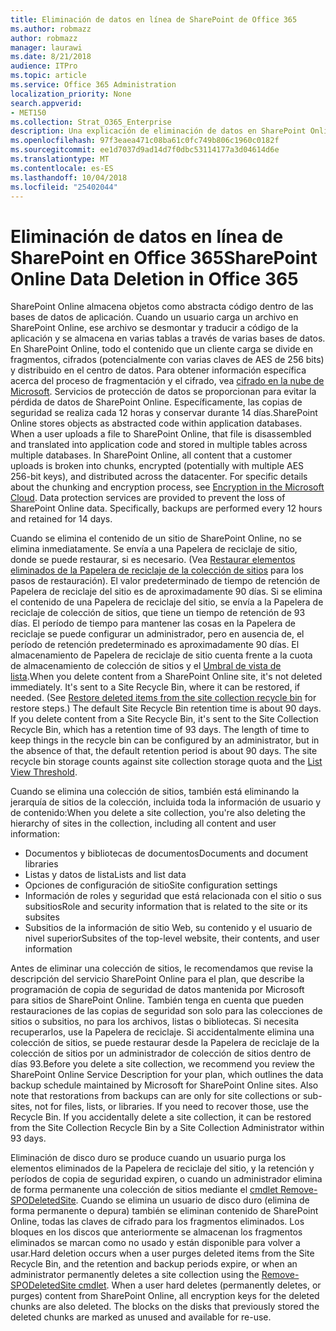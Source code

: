 ```yaml
---
title: Eliminación de datos en línea de SharePoint de Office 365
ms.author: robmazz
author: robmazz
manager: laurawi
ms.date: 8/21/2018
audience: ITPro
ms.topic: article
ms.service: Office 365 Administration
localization_priority: None
search.appverid:
- MET150
ms.collection: Strat_O365_Enterprise
description: Una explicación de eliminación de datos en SharePoint Online.
ms.openlocfilehash: 97f3eaea471c08ba61c0fc749b806c1960c0182f
ms.sourcegitcommit: ee1d7037d9ad14d7f0dbc53114177a3d04614d6e
ms.translationtype: MT
ms.contentlocale: es-ES
ms.lasthandoff: 10/04/2018
ms.locfileid: "25402044"
---
```

# <a name="sharepoint-online-data-deletion-in-office-365"></a><span data-ttu-id="2f452-103">Eliminación de datos en línea de SharePoint en Office 365</span><span class="sxs-lookup"><span data-stu-id="2f452-103">SharePoint Online Data Deletion in Office 365</span></span>

<span data-ttu-id="2f452-p101">SharePoint Online almacena objetos como abstracta código dentro de las bases de datos de aplicación. Cuando un usuario carga un archivo en SharePoint Online, ese archivo se desmontar y traducir a código de la aplicación y se almacena en varias tablas a través de varias bases de datos. En SharePoint Online, todo el contenido que un cliente carga se divide en fragmentos, cifrados (potencialmente con varias claves de AES de 256 bits) y distribuido en el centro de datos. Para obtener información específica acerca del proceso de fragmentación y el cifrado, vea [cifrado en la nube de Microsoft](office-365-encryption-in-the-microsoft-cloud-overview.md). Servicios de protección de datos se proporcionan para evitar la pérdida de datos de SharePoint Online. Específicamente, las copias de seguridad se realiza cada 12 horas y conservar durante 14 días.</span><span class="sxs-lookup"><span data-stu-id="2f452-p101">SharePoint Online stores objects as abstracted code within application databases. When a user uploads a file to SharePoint Online, that file is disassembled and translated into application code and stored in multiple tables across multiple databases. In SharePoint Online, all content that a customer uploads is broken into chunks, encrypted (potentially with multiple AES 256-bit keys), and distributed across the datacenter. For specific details about the chunking and encryption process, see [Encryption in the Microsoft Cloud](office-365-encryption-in-the-microsoft-cloud-overview.md). Data protection services are provided to prevent the loss of SharePoint Online data. Specifically, backups are performed every 12 hours and retained for 14 days.</span></span>

<span data-ttu-id="2f452-p102">Cuando se elimina el contenido de un sitio de SharePoint Online, no se elimina inmediatamente. Se envía a una Papelera de reciclaje de sitio, donde se puede restaurar, si es necesario. (Vea [Restaurar elementos eliminados de la Papelera de reciclaje de la colección de sitios](https://support.office.com/article/Restore-deleted-items-from-the-site-collection-recycle-bin-5fa924ee-16d7-487b-9a0a-021b9062d14b) para los pasos de restauración). El valor predeterminado de tiempo de retención de Papelera de reciclaje del sitio es de aproximadamente 90 días. Si se elimina el contenido de una Papelera de reciclaje del sitio, se envía a la Papelera de reciclaje de colección de sitios, que tiene un tiempo de retención de 93 días. El período de tiempo para mantener las cosas en la Papelera de reciclaje se puede configurar un administrador, pero en ausencia de, el período de retención predeterminado es aproximadamente 90 días. El almacenamiento de Papelera de reciclaje de sitio cuenta frente a la cuota de almacenamiento de colección de sitios y el [Umbral de vista de lista](https://support.office.com/article/List-View-Threshold-b8588dae-9387-48c2-9248-c24122f07c59).</span><span class="sxs-lookup"><span data-stu-id="2f452-p102">When you delete content from a SharePoint Online site, it's not deleted immediately. It's sent to a Site Recycle Bin, where it can be restored, if needed. (See [Restore deleted items from the site collection recycle bin](https://support.office.com/article/Restore-deleted-items-from-the-site-collection-recycle-bin-5fa924ee-16d7-487b-9a0a-021b9062d14b) for restore steps.) The default Site Recycle Bin retention time is about 90 days. If you delete content from a Site Recycle Bin, it's sent to the Site Collection Recycle Bin, which has a retention time of 93 days. The length of time to keep things in the recycle bin can be configured by an administrator, but in the absence of that, the default retention period is about 90 days. The site recycle bin storage counts against site collection storage quota and the [List View Threshold](https://support.office.com/article/List-View-Threshold-b8588dae-9387-48c2-9248-c24122f07c59).</span></span>

<span data-ttu-id="2f452-116">Cuando se elimina una colección de sitios, también está eliminando la jerarquía de sitios de la colección, incluida toda la información de usuario y de contenido:</span><span class="sxs-lookup"><span data-stu-id="2f452-116">When you delete a site collection, you're also deleting the hierarchy of sites in the collection, including all content and user information:</span></span>
- <span data-ttu-id="2f452-117">Documentos y bibliotecas de documentos</span><span class="sxs-lookup"><span data-stu-id="2f452-117">Documents and document libraries</span></span>
- <span data-ttu-id="2f452-118">Listas y datos de lista</span><span class="sxs-lookup"><span data-stu-id="2f452-118">Lists and list data</span></span>
- <span data-ttu-id="2f452-119">Opciones de configuración de sitio</span><span class="sxs-lookup"><span data-stu-id="2f452-119">Site configuration settings</span></span>
- <span data-ttu-id="2f452-120">Información de roles y seguridad que está relacionada con el sitio o sus subsitios</span><span class="sxs-lookup"><span data-stu-id="2f452-120">Role and security information that is related to the site or its subsites</span></span>
- <span data-ttu-id="2f452-121">Subsitios de la información de sitio Web, su contenido y el usuario de nivel superior</span><span class="sxs-lookup"><span data-stu-id="2f452-121">Subsites of the top-level website, their contents, and user information</span></span>

<span data-ttu-id="2f452-p103">Antes de eliminar una colección de sitios, le recomendamos que revise la descripción del servicio SharePoint Online para el plan, que describe la programación de copia de seguridad de datos mantenida por Microsoft para sitios de SharePoint Online. También tenga en cuenta que pueden restauraciones de las copias de seguridad son solo para las colecciones de sitios o subsitios, no para los archivos, listas o bibliotecas. Si necesita recuperarlos, use la Papelera de reciclaje. Si accidentalmente elimina una colección de sitios, se puede restaurar desde la Papelera de reciclaje de la colección de sitios por un administrador de colección de sitios dentro de días 93.</span><span class="sxs-lookup"><span data-stu-id="2f452-p103">Before you delete a site collection, we recommend you review the SharePoint Online Service Description for your plan, which outlines the data backup schedule maintained by Microsoft for SharePoint Online sites. Also note that restorations from backups can are only for site collections or sub-sites, not for files, lists, or libraries. If you need to recover those, use the Recycle Bin. If you accidentally delete a site collection, it can be restored from the Site Collection Recycle Bin by a Site Collection Administrator within 93 days.</span></span>

<span data-ttu-id="2f452-p104">Eliminación de disco duro se produce cuando un usuario purga los elementos eliminados de la Papelera de reciclaje del sitio, y la retención y períodos de copia de seguridad expiren, o cuando un administrador elimina de forma permanente una colección de sitios mediante el [cmdlet Remove-SPODeletedSite](https://docs.microsoft.com/powershell/module/sharepoint-online/Remove-SPODeletedSite?view=sharepoint-ps). Cuando se elimina un usuario de disco duro (elimina de forma permanente o depura) también se eliminan contenido de SharePoint Online, todas las claves de cifrado para los fragmentos eliminados. Los bloques en los discos que anteriormente se almacenan los fragmentos eliminados se marcan como no usado y están disponible para volver a usar.</span><span class="sxs-lookup"><span data-stu-id="2f452-p104">Hard deletion occurs when a user purges deleted items from the Site Recycle Bin, and the retention and backup periods expire, or when an administrator permanently deletes a site collection using the [Remove-SPODeletedSite cmdlet](https://docs.microsoft.com/powershell/module/sharepoint-online/Remove-SPODeletedSite?view=sharepoint-ps). When a user hard deletes (permanently deletes, or purges) content from SharePoint Online, all encryption keys for the deleted chunks are also deleted. The blocks on the disks that previously stored the deleted chunks are marked as unused and available for re-use.</span></span>
